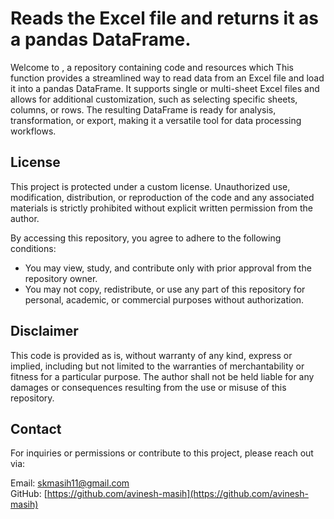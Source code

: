 # Reads the Excel file and returns it as a pandas DataFrame.

Welcome to , a repository containing code and resources which This function provides a streamlined way to read data from an Excel file and load it into a pandas DataFrame. It supports single or multi-sheet Excel files and allows for additional customization, such as selecting specific sheets, columns, or rows. The resulting DataFrame is ready for analysis, transformation, or export, making it a versatile tool for data processing workflows.

## License

This project is protected under a custom license. Unauthorized use, modification, distribution, or reproduction of the code and any associated materials is strictly prohibited without explicit written permission from the author.

By accessing this repository, you agree to adhere to the following conditions:

* You may view, study, and contribute only with prior approval from the repository owner.  
* You may not copy, redistribute, or use any part of this repository for personal, academic, or commercial purposes without authorization.

## Disclaimer 

This code is provided as is, without warranty of any kind, express or implied, including but not limited to the warranties of merchantability or fitness for a particular purpose. The author shall not be held liable for any damages or consequences resulting from the use or misuse of this repository.

## Contact

For inquiries or permissions or contribute to this project, please reach out via:

Email: [skmasih11@gmail.com](mailto:skmasih11@gmail.com)  
GitHub: [https://github.com/avinesh-masih](https://github.com/avinesh-masih)  

